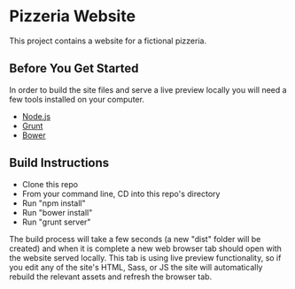 # Pizzeria Website

This project contains a website for a fictional pizzeria.

## Before You Get Started

In order to build the site files and serve a live preview locally you will need a few tools installed on your computer.

* [Node.js](http://nodejs.org/)
* [Grunt](http://gruntjs.com/)
* [Bower](http://bower.io/)

## Build Instructions

* Clone this repo
* From your command line, CD into this repo's directory
* Run "npm install"
* Run "bower install"
* Run "grunt server"

The build process will take a few seconds (a new "dist" folder will be created) and when it is complete a new web browser tab should open with the website served locally. This tab is using live preview functionality, so if you edit any of the site's HTML, Sass, or JS the site will automatically rebuild the relevant assets and refresh the browser tab.